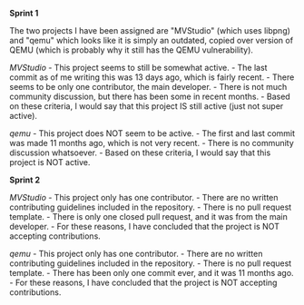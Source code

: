 **Sprint 1**

The two projects I have been assigned are "MVStudio" (which uses libpng) and 
"qemu" which looks like it is simply an outdated, copied over version of QEMU (which is probably why it still has the QEMU vulnerability).

*MVStudio*
	- This project seems to still be somewhat active.
	- The last commit as of me writing this was 13 days ago, which is fairly recent.
	- There seems to be only one contributor, the main developer.
	- There is not much community discussion, but there has been some in recent months.
	- Based on these criteria, I would say that this project IS still active (just not super active).

*qemu*
	- This project does NOT seem to be active.
	- The first and last commit was made 11 months ago, which is not very recent.
	- There is no community discussion whatsoever.
	- Based on these criteria, I would say that this project is NOT active.



**Sprint 2**

*MVStudio*
	- This project only has one contributor.
	- There are no written contributing guidelines included in the repository.
	- There is no pull request template.
	- There is only one closed pull request, and it was from the main developer.
	- For these reasons, I have concluded that the project is NOT accepting contributions.

*qemu*
	- This project only has one contributor.
	- There are no written contributing guidelines included in the repository.
	- There is no pull request template.
	- There has been only one commit ever, and it was 11 months ago.
	- For these reasons, I have concluded that the project is NOT accepting contributions.
